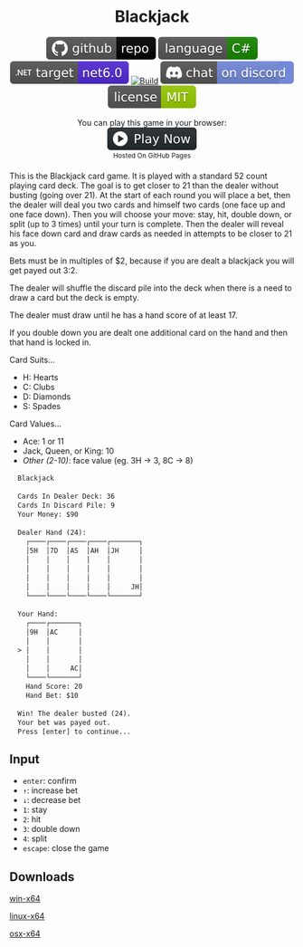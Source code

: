 <h1 align="center">
	Blackjack
</h1>

<p align="center">
	<a href="https://github.com/dotnet/dotnet-console-games" alt="GitHub repo"><img alt="flat" src="../../.github/resources/github-repo-black.svg"></a>
	<a href="https://docs.microsoft.com/en-us/dotnet/csharp/" alt="GitHub repo"><img alt="Language C#" src="../../.github/resources/language-csharp.svg"></a>
	<a href="https://dotnet.microsoft.com/download"><img src="../../.github/resources/dotnet-badge.svg" title="Target Framework" alt="Target Framework"></a>
	<a href="https://github.com/dotnet/dotnet-console-games/actions"><img src="https://github.com/dotnet/dotnet-console-games/workflows/Blackjack%20Build/badge.svg" title="Goto Build" alt="Build"></a>
	<a href="https://discord.gg/4XbQbwF" alt="Discord"><img src="../../.github/resources/discord-badge.svg" title="Go To Discord Server" alt="Discord"/></a>
	<a href="../../LICENSE" alt="license"><img src="../../.github/resources/license-MIT-green.svg" /></a>
</p>

<p align="center">
	You can play this game in your browser:
	<br />
	<a href="https://dotnet.github.io/dotnet-console-games/Blackjack" alt="Play Now">
		<sub><img height="40"src="../../.github/resources/play-badge.svg" title="Play Now" alt="Play Now"/></sub>
	</a>
	<br />
	<sup>Hosted On GitHub Pages</sup>
</p>

This is the Blackjack card game. It is played with a standard 52 count playing card deck. The goal is to get closer to 21 than the dealer without busting (going over 21). At the start of each round you will place a bet, then the dealer will deal you two cards and himself two cards (one face up and one face down). Then you will choose your move: stay, hit, double down, or split (up to 3 times) until your turn is complete. Then the dealer will reveal his face down card and draw cards as needed in attempts to be closer to 21 as you.

Bets must be in multiples of $2, because if you are dealt a blackjack you will get payed out 3:2.

The dealer will shuffle the discard pile into the deck when there is a need to draw a card but the deck is empty.

The dealer must draw until he has a hand score of at least 17.

If you double down you are dealt one additional card on the hand and then that hand is locked in.

Card Suits...
- H: Hearts
- C: Clubs
- D: Diamonds
- S: Spades

Card Values...
- Ace: 1 or 11
- Jack, Queen, or King: 10
- _Other (2-10)_: face value (eg. 3H -> 3, 8C -> 8)

```
  Blackjack

  Cards In Dealer Deck: 36
  Cards In Discard Pile: 9
  Your Money: $90

  Dealer Hand (24):
    ┌────┌────┌────┌────┌───────┐
    │5H  │7D  │AS  │AH  │JH     │
    │    │    │    │    │       │
    │    │    │    │    │       │
    │    │    │    │    │       │
    │    │    │    │    │     JH│
    └────└────└────└────└───────┘

  Your Hand:
    ┌────┌───────┐
    │9H  │AC     │
    │    │       │
  > │    │       │
    │    │       │
    │    │     AC│
    └────└───────┘
    Hand Score: 20
    Hand Bet: $10

  Win! The dealer busted (24).
  Your bet was payed out.
  Press [enter] to continue...
```

## Input

- `enter`: confirm
- `↑`: increase bet
- `↓`: decrease bet
- `1`: stay
- `2`: hit
- `3`: double down
- `4`: split
- `escape`: close the game

## Downloads

[win-x64](https://github.com/dotnet/dotnet-console-games/raw/binaries/win-x64/Blackjack.exe)

[linux-x64](https://github.com/dotnet/dotnet-console-games/raw/binaries/linux-x64/Blackjack)

[osx-x64](https://github.com/dotnet/dotnet-console-games/raw/binaries/osx-x64/Blackjack)
